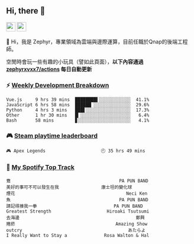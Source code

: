 <!--
**zephyrxvxx7/zephyrxvxx7** is a ✨ _special_ ✨ repository because its `README.md` (this file) appears on your GitHub profile.

Here are some ideas to get you started:

- 🔭 I’m currently working on ...
- 🌱 I’m currently learning ...
- 👯 I’m looking to collaborate on ...
- 🤔 I’m looking for help with ...
- 💬 Ask me about ...
- 📫 How to reach me: ...
- 😄 Pronouns: ...
- ⚡ Fun fact: ...
-->

## Hi, there 👋

<a href="https://www.instagram.com/zephyrxvxx7/"><img src="https://img.shields.io/badge/instagram-3f729b?&style=for-the-badge&logo=instagram&logoColor=white" height=25></a>
<a href="https://zephyrxvxx7.me/"><img src="https://img.shields.io/badge/blog-gray?&style=for-the-badge&logo=hexo&logoColor=white" height=25></a>

👋 Hi，我是 Zephyr，專業領域為雲端與邊際運算，目前任職於Qnap的後端工程師。

空閒時會玩一些有趣的小玩具（譬如此頁面），**以下內容通過 [zephyrxvxx7/actions](https://github.com/zephyrxvxx7/zephyrxvxx7/actions) 每日自動更新**

### ⚡ [Weekly Development Breakdown](https://gist.github.com/zephyrxvxx7/ee1787313f0772b51494d051b5edde7f)

<!-- code_time start -->

```text
Vue.js     9 hrs 39 mins  ████████▌░░░░░░░░░░░░  41.1%
JavaScript 6 hrs 58 mins  ██████▏░░░░░░░░░░░░░░  29.6%
Python     4 hrs 3 mins   ███▋░░░░░░░░░░░░░░░░░  17.3%
Other      1 hr 30 mins   █▎░░░░░░░░░░░░░░░░░░░   6.4%
Bash       58 mins        ▊░░░░░░░░░░░░░░░░░░░░   4.1%
```

<!-- code_time end -->

### 🎮 [Steam playtime leaderboard](https://gist.github.com/zephyrxvxx7/f77b8978877f959b69d84723c43a4a64)

<!-- steam_time start -->

```text
🎮 Apex Legends                     🕘 35 hrs 49 mins
```

<!-- steam_time end -->

### 🎵 [My Spotify Top Track](https://gist.github.com/zephyrxvxx7/fe159fde5ec9ebea27e03dd63a71e78f)

<!-- spotify_track start -->

```text
鴦                                         PA PUN BAND
美好的事可不可以發生在我                康士坦的變化球
煙花                                          Neci Ken
魚                                         PA PUN BAND
請記得揍我一拳                             PA PUN BAND
Greatest Strength                     Hiroaki Tsutsumi
去海邊                                            鄭興
捲菸                                      Amazing Show
outcry                                        あたらよ
I Really Want to Stay a              Rosa Walton & Hal
```

<!-- spotify_track end -->
